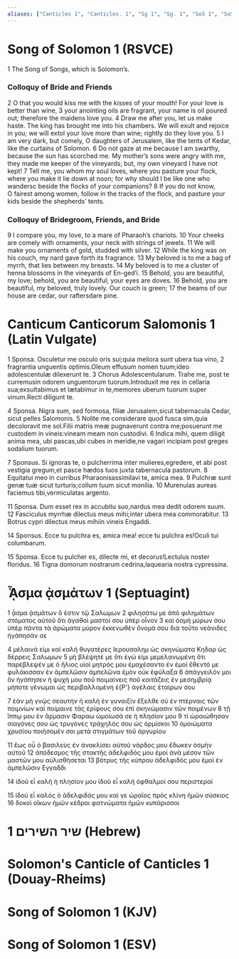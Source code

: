 ```yaml
---
aliases: ["Canticles 1", "Canticles. 1", "Sg 1", "Sg. 1", "SoS 1", "SoS. 1", "Song 1", "Song. 1"]
---
```



# Song of Solomon 1 (RSVCE)

1 The Song of Songs, which is Solomon’s.
### Colloquy of Bride and Friends
2 O that you would kiss me with the kisses of your mouth! For your love is better than wine,
3 your anointing oils are fragrant, your name is oil poured out; therefore the maidens love you.
4 Draw me after you, let us make haste. The king has brought me into his chambers. We will exult and rejoice in you; we will extol your love more than wine; rightly do they love you.
5 I am very dark, but comely, O daughters of Jerusalem, like the tents of Kedar, like the curtains of Solomon.
6 Do not gaze at me because I am swarthy, because the sun has scorched me. My mother’s sons were angry with me, they made me keeper of the vineyards; but, my own vineyard I have not kept!
7 Tell me, you whom my soul loves, where you pasture your flock, where you make it lie down at noon; for why should I be like one who wandersc beside the flocks of your companions?
8 If you do not know, O fairest among women, follow in the tracks of the flock, and pasture your kids beside the shepherds’ tents.
### Colloquy of Bridegroom, Friends, and Bride
9 I compare you, my love, to a mare of Pharaoh’s chariots.
10 Your cheeks are comely with ornaments, your neck with strings of jewels.
11 We will make you ornaments of gold, studded with silver.
12 While the king was on his couch, my nard gave forth its fragrance.
13 My beloved is to me a bag of myrrh, that lies between my breasts.
14 My beloved is to me a cluster of henna blossoms in the vineyards of En-gedʹi.
15 Behold, you are beautiful, my love; behold, you are beautiful; your eyes are doves.
16 Behold, you are beautiful, my beloved, truly lovely. Our couch is green;
17 the beams of our house are cedar, our raftersdare pine.


# Canticum Canticorum Salomonis 1 (Latin Vulgate)

1 Sponsa. Osculetur me osculo oris sui;quia meliora sunt ubera tua vino,
2 fragrantia unguentis optimis.Oleum effusum nomen tuum;ideo adolescentulæ dilexerunt te.
3 Chorus Adolescentularum. Trahe me, post te curremusin odorem unguentorum tuorum.Introduxit me rex in cellaria sua;exsultabimus et lætabimur in te,memores uberum tuorum super vinum.Recti diligunt te.

4 Sponsa. Nigra sum, sed formosa, filiæ Jerusalem,sicut tabernacula Cedar, sicut pelles Salomonis.
5 Nolite me considerare quod fusca sim,quia decoloravit me sol.Filii matris meæ pugnaverunt contra me;posuerunt me custodem in vineis:vineam meam non custodivi.
6 Indica mihi, quem diligit anima mea, ubi pascas,ubi cubes in meridie,ne vagari incipiam post greges sodalium tuorum.

7 Sponsus. Si ignoras te, o pulcherrima inter mulieres,egredere, et abi post vestigia gregum,et pasce hædos tuos juxta tabernacula pastorum.
8 Equitatui meo in curribus Pharaonisassimilavi te, amica mea.
9 Pulchræ sunt genæ tuæ sicut turturis;collum tuum sicut monilia.
10 Murenulas aureas faciemus tibi,vermiculatas argento.

11 Sponsa. Dum esset rex in accubitu suo,nardus mea dedit odorem suum.
12 Fasciculus myrrhæ dilectus meus mihi;inter ubera mea commorabitur.
13 Botrus cypri dilectus meus mihiin vineis Engaddi.

14 Sponsus. Ecce tu pulchra es, amica mea! ecce tu pulchra es!Oculi tui columbarum.

15 Sponsa. Ecce tu pulcher es, dilecte mi, et decorus!Lectulus noster floridus.
16 Tigna domorum nostrarum cedrina,laquearia nostra cypressina.


# ᾎσμα ᾀσμάτων 1 (Septuagint)

1 ᾆσμα ᾀσμάτων ὅ ἐστιν τῷ Σαλωμων
2 φιλησάτω με ἀπὸ φιλημάτων στόματος αὐτοῦ ὅτι ἀγαθοὶ μαστοί σου ὑπὲρ οἶνον
3 καὶ ὀσμὴ μύρων σου ὑπὲρ πάντα τὰ ἀρώματα μύρον ἐκκενωθὲν ὄνομά σου διὰ τοῦτο νεάνιδες ἠγάπησάν σε

4 μέλαινά εἰμι καὶ καλή θυγατέρες Ιερουσαλημ ὡς σκηνώματα Κηδαρ ὡς δέρρεις Σαλωμων
5 μὴ βλέψητέ με ὅτι ἐγώ εἰμι μεμελανωμένη ὅτι παρέβλεψέν με ὁ ἥλιος υἱοὶ μητρός μου ἐμαχέσαντο ἐν ἐμοί ἔθεντό με φυλάκισσαν ἐν ἀμπελῶσιν ἀμπελῶνα ἐμὸν οὐκ ἐφύλαξα
6 ἀπάγγειλόν μοι ὃν ἠγάπησεν ἡ ψυχή μου ποῦ ποιμαίνεις ποῦ κοιτάζεις ἐν μεσημβρίᾳ μήποτε γένωμαι ὡς περιβαλλομένη ἐ{P'} ἀγέλαις ἑταίρων σου

7 ἐὰν μὴ γνῷς σεαυτήν ἡ καλὴ ἐν γυναιξίν ἔξελθε σὺ ἐν πτέρναις τῶν ποιμνίων καὶ ποίμαινε τὰς ἐρίφους σου ἐπὶ σκηνώμασιν τῶν ποιμένων
8 τῇ ἵππῳ μου ἐν ἅρμασιν Φαραω ὡμοίωσά σε ἡ πλησίον μου
9 τί ὡραιώθησαν σιαγόνες σου ὡς τρυγόνες τράχηλός σου ὡς ὁρμίσκοι
10 ὁμοιώματα χρυσίου ποιήσομέν σοι μετὰ στιγμάτων τοῦ ἀργυρίου

11 ἕως οὗ ὁ βασιλεὺς ἐν ἀνακλίσει αὐτοῦ νάρδος μου ἔδωκεν ὀσμὴν αὐτοῦ
12 ἀπόδεσμος τῆς στακτῆς ἀδελφιδός μου ἐμοί ἀνὰ μέσον τῶν μαστῶν μου αὐλισθήσεται
13 βότρυς τῆς κύπρου ἀδελφιδός μου ἐμοὶ ἐν ἀμπελῶσιν Εγγαδδι

14 ἰδοὺ εἶ καλή ἡ πλησίον μου ἰδοὺ εἶ καλή ὀφθαλμοί σου περιστεραί

15 ἰδοὺ εἶ καλός ὁ ἀδελφιδός μου καί γε ὡραῖος πρὸς κλίνη ἡμῶν σύσκιος
16 δοκοὶ οἴκων ἡμῶν κέδροι φατνώματα ἡμῶν κυπάρισσοι


# 1 שיר השירים (Hebrew)


# Solomon's Canticle of Canticles 1 (Douay-Rheims)


# Song of Solomon 1 (KJV)


# Song of Solomon 1 (ESV)

